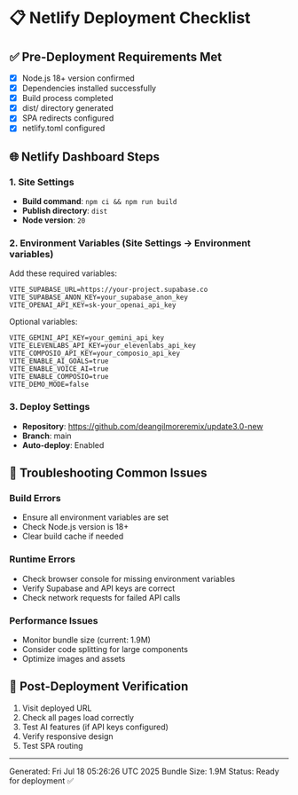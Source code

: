 # 📋 Netlify Deployment Checklist

## ✅ Pre-Deployment Requirements Met
- [x] Node.js 18+ version confirmed
- [x] Dependencies installed successfully
- [x] Build process completed
- [x] dist/ directory generated
- [x] SPA redirects configured
- [x] netlify.toml configured

## 🌐 Netlify Dashboard Steps

### 1. Site Settings
- **Build command**: `npm ci && npm run build`
- **Publish directory**: `dist`
- **Node version**: `20`

### 2. Environment Variables (Site Settings → Environment variables)
Add these required variables:

```
VITE_SUPABASE_URL=https://your-project.supabase.co
VITE_SUPABASE_ANON_KEY=your_supabase_anon_key
VITE_OPENAI_API_KEY=sk-your_openai_api_key
```

Optional variables:
```
VITE_GEMINI_API_KEY=your_gemini_api_key
VITE_ELEVENLABS_API_KEY=your_elevenlabs_api_key
VITE_COMPOSIO_API_KEY=your_composio_api_key
VITE_ENABLE_AI_GOALS=true
VITE_ENABLE_VOICE_AI=true
VITE_ENABLE_COMPOSIO=true
VITE_DEMO_MODE=false
```

### 3. Deploy Settings
- **Repository**: https://github.com/deangilmoreremix/update3.0-new
- **Branch**: main
- **Auto-deploy**: Enabled

## 🔧 Troubleshooting Common Issues

### Build Errors
- Ensure all environment variables are set
- Check Node.js version is 18+
- Clear build cache if needed

### Runtime Errors
- Check browser console for missing environment variables
- Verify Supabase and API keys are correct
- Check network requests for failed API calls

### Performance Issues
- Monitor bundle size (current: 1.9M)
- Consider code splitting for large components
- Optimize images and assets

## 🚀 Post-Deployment Verification
1. Visit deployed URL
2. Check all pages load correctly
3. Test AI features (if API keys configured)
4. Verify responsive design
5. Test SPA routing

---
Generated: Fri Jul 18 05:26:26 UTC 2025
Bundle Size: 1.9M
Status: Ready for deployment ✅
